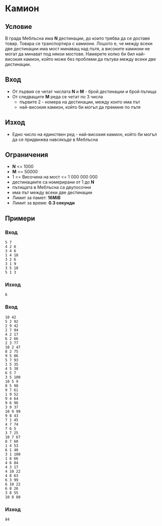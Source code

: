 # Камион

## Условие

В града Меблъсна има **N** дестинации, до които трябва да се доставя товар. Товара се транспортира с камиони. Лошото е, че между всеки две дестинации има мост минаващ над пътя, а високите камиони не могат да минават под някои мостове. Намерете колко би бил най-високия камион, който може без проблеми да пътува между всеки две дестинации.

## Вход
- От първия се четат числата **N** и **M** - брой дестинации и брой пътища
- От следващите **M** реда се четат по 3 числа
   - първите 2 - номера на дестинации, между които има път
   - най-високия камион, който би могъл да премине по пътя

## Изход
- Едно число на единствен ред - най-високия камион, който би могъл да се придвижва навсякъде в Меблъсна

## Ограничения
- **N** <= 1000
- **M** <= 50000
- 1 <= Височина на мост <= 1 000 000 000
- дестинациите са номерирани от 1 до **N**
- пътищата в Меблъсна са двупосочни
- има път между всеки две дестинации
- Лимит за памет: **16MiB**
- Лимит за време: **0.3 секунди**

## Примери

### Вход
```
5 7
4 2 6
3 4 6
1 4 10
3 2 6
3 1 9
3 5 10
5 1 3
```

### Изход
```
6
```

### Вход
```
10 42
5 2 92
2 9 42
2 7 94
4 2 17
6 2 66
2 3 77
10 2 47
8 2 75
9 5 86
5 7 93
1 5 35
4 5 38
6 5 7
3 5 100
10 5 9
8 5 98
9 7 61
1 9 52
9 4 64
9 6 98
3 9 37
10 9 99
9 8 43
7 1 45
4 7 74
7 6 5
3 7 25
10 7 67
8 7 60
1 4 53
6 1 40
3 1 100
1 8 66
4 6 84
4 3 17
4 10 22
4 8 63
6 3 99
6 10 22
6 8 26
3 8 55
10 8 80
```

### Изход
```
84
```
